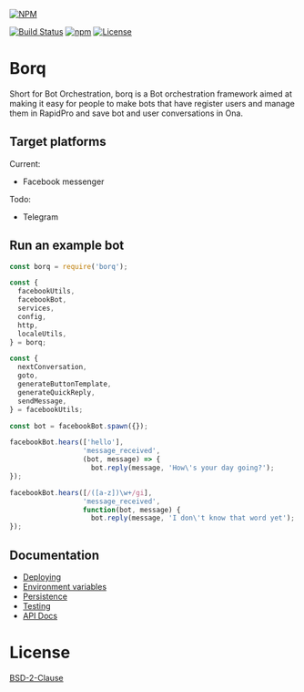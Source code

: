 [![NPM](https://nodei.co/npm/borq.png?downloads=true&stars=true)](https://nodei.co/npm/borq/)

[![Build Status](https://travis-ci.org/goodbotai/borq.svg?branch=master)](https://travis-ci.org/goodbotai/borq)
[![npm](https://img.shields.io/npm/v/borq.svg)](https://www.npmjs.com/package/borq)
[![License](https://img.shields.io/badge/License-BSD%202--Clause-orange.svg)](https://github.com/goodbotai/borq/blob/master/LICENSE)


# Borq
Short for Bot Orchestration, borq is a Bot orchestration framework aimed at
making it easy for people to make bots that have register users and manage them
in RapidPro and save bot and user conversations in Ona.

## Target platforms
Current:
 - Facebook messenger

Todo:
 - Telegram

## Run an example bot
```javascript
const borq = require('borq');

const {
  facebookUtils,
  facebookBot,
  services,
  config,
  http,
  localeUtils,
} = borq;

const {
  nextConversation,
  goto,
  generateButtonTemplate,
  generateQuickReply,
  sendMessage,
} = facebookUtils;

const bot = facebookBot.spawn({});

facebookBot.hears(['hello'],
                  'message_received',
                  (bot, message) => {
                    bot.reply(message, 'How\'s your day going?');
});

facebookBot.hears([/([a-z])\w+/gi],
                  'message_received',
                  function(bot, message) {
                    bot.reply(message, 'I don\'t know that word yet');
});
```

## Documentation
 * [Deploying](https://github.com/goodbotai/borq/blob/master/docs/Deploying.md)
 * [Environment variables](https://github.com/goodbotai/borq/blob/master/docs/Environment%20Variables.md)
 * [Persistence](https://github.com/goodbotai/borq/blob/master/docs/Persistence.md)
 * [Testing](https://github.com/goodbotai/borq/blob/master/docs/Testing.md)
 * [API Docs](https://goodbotai.github.io/borq)

# License
[BSD-2-Clause](LICENSE)
